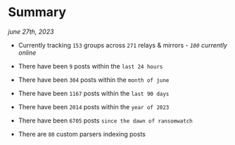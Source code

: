 
# Summary
_june 27th, 2023_

- Currently tracking `153` groups across `271` relays & mirrors - _`100` currently online_

- There have been `9` posts within the `last 24 hours`

- There have been `304` posts within the `month of june`

- There have been `1167` posts within the `last 90 days`

- There have been `2014` posts within the `year of 2023`

- There have been `6705` posts `since the dawn of ransomwatch`

- There are `80` custom parsers indexing posts
